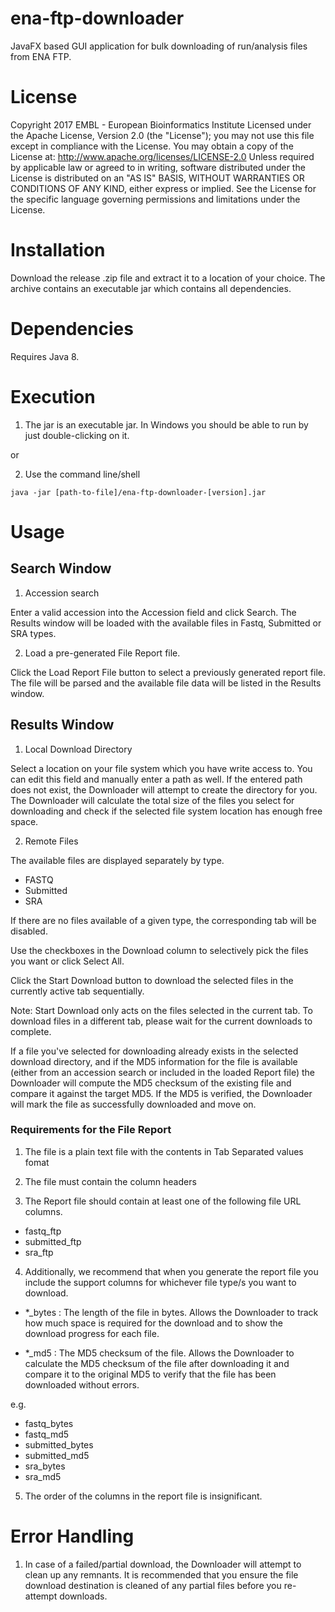 # ena-ftp-downloader

JavaFX based GUI application for bulk downloading of run/analysis files from ENA FTP.


# License

Copyright 2017 EMBL - European Bioinformatics Institute Licensed under the Apache License, Version 2.0 (the "License");
you may not use this file except in compliance with the License.
You may obtain a copy of the License at: http://www.apache.org/licenses/LICENSE-2.0
Unless required by applicable law or agreed to in writing, software distributed under the License is distributed on an "AS IS" BASIS, WITHOUT WARRANTIES OR CONDITIONS OF ANY KIND, either express or implied. See the License for the specific language governing permissions and limitations under the License.

# Installation

Download the release .zip file and extract it to a location of your choice. The archive contains an executable jar which contains all dependencies.

# Dependencies

Requires Java 8.

# Execution
1. The jar is an executable jar. In Windows you should be able to run by just double-clicking on it.

or

2. Use the command line/shell
```
java -jar [path-to-file]/ena-ftp-downloader-[version].jar
```

# Usage

## Search Window

1. Accession search

Enter a valid accession into the Accession field and click Search. The Results window will be loaded with the available
files in Fastq, Submitted or SRA types.

2. Load a pre-generated File Report file.

Click the Load Report File button to select a previously generated report file. The file will be parsed and the available
file data will be listed in the Results window. 

## Results Window

1. Local Download Directory

Select a location on your file system which you have write access to. You can edit this field and manually enter a path as well.
If the entered path does not exist, the Downloader will attempt to create the directory for you.
The Downloader will calculate the total size of the files you select for downloading
and check if the selected file system location has enough free space.

2. Remote Files

The available files are displayed separately by type.
* FASTQ
* Submitted
* SRA

If there are no files available of a given type, the corresponding tab will be disabled.

Use the checkboxes in the Download column to selectively pick the files you want or click Select All.

Click the Start Download button to download the selected files in the currently active tab sequentially.

Note: Start Download only acts on the files selected in the current tab. To download files in a different tab, please
wait for the current downloads to complete.

If a file you've selected for downloading already exists in the selected
download directory, and if the MD5 information for the file is available (either from an accession search or
included in the loaded Report file) the Downloader will compute the MD5 checksum of the existing file
 and compare it against the target MD5. If the MD5 is verified, the Downloader will 
  mark the file as successfully downloaded and move on.

### Requirements for the File Report

1. The file is a plain text file with the contents in Tab Separated values fomat

2. The file must contain the column headers

3. The Report file should contain at least one of the following file
URL columns.

* fastq_ftp
* submitted_ftp
* sra_ftp

4. Additionally, we recommend that when you generate the report file you include the support columns for whichever file
type/s you want to download.

* *_bytes : The length of the file in bytes. Allows the Downloader to track how much space is required for the download and to show the download
progress for each file.

* *_md5 : The MD5 checksum of the file. Allows the Downloader to calculate the MD5 checksum of the file after downloading it and compare it to the original MD5 to verify that the file has been downloaded without errors.

e.g.

* fastq_bytes
* fastq_md5
* submitted_bytes
* submitted_md5
* sra_bytes
* sra_md5

5. The order of the columns in the report file is insignificant.

# Error Handling
1. In case of a failed/partial download, the Downloader will attempt to clean up any remnants. It is recommended that
you ensure the file download destination is cleaned of any partial files before you re-attempt downloads.


